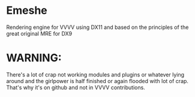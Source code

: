 Emeshe
======

Rendering engine for VVVV using DX11 and based on the principles of the great original MRE for DX9

WARNING:
======

There's a lot of crap not working modules and plugins or whatever lying around and the girlpower is half finished or again flooded with lot of crap.
That's why it's on github and not in VVVV contributions.